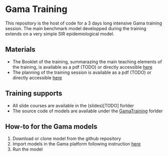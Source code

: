# Gama Training

This repository is the host of code for a 3 days long intensive Gama training session. The main benchmark model developped during the training extends on a very simple SIR epidemiological model.

## Materials

- The Booklet of the training, summarazing the main teaching elements of the training, is available as a pdf (TODO) or directly accessible [here](https://drive.google.com/file/d/1UES8gqqPsa3KY7_7Os_LhY_PFHjSKDCZ/view?usp=sharing)
- The planning of the training session is available as a pdf (TODO) or directly accessible [here](https://docs.google.com/spreadsheets/d/1VX3KAFPuXbZ8FoSp-nQiyqEDlvCfXiQ2aL4UUGJOdgo/edit?usp=sharing)

## Training supports

- All slide courses are available in the (slides)[TODO] forlder
- The source code of models are available under the [GamaTraining](https://github.com/chapuisk/GamaTraining/) forlder

## How-to for the Gama models

1. Download or clone model from the github repository
2. Import models in the Gama platform following instruction [here](https://gama-platform.org/wiki/ImportingModels)
3. Run the model 
